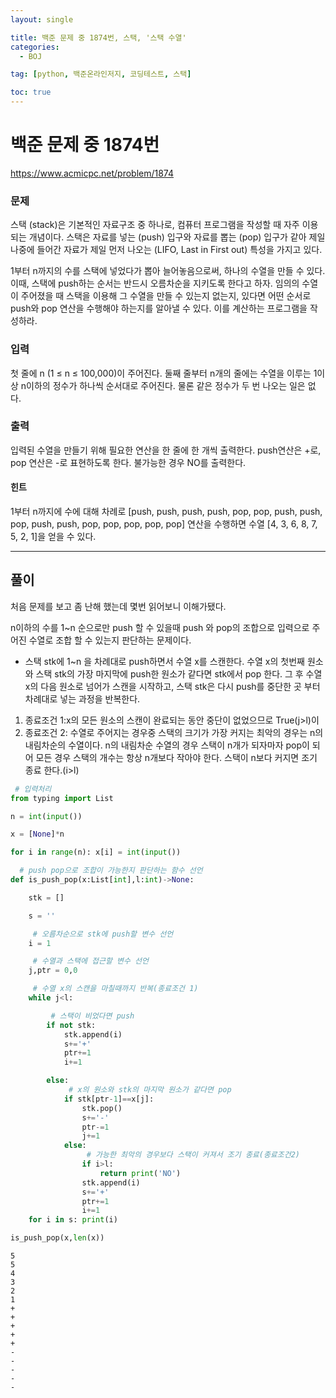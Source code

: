```yaml
---
layout: single

title: 백준 문제 중 1874번, 스택, '스택 수열'
categories:
  - BOJ

tag: [python, 백준온라인저지, 코딩테스트, 스택]

toc: true
---
```


# 백준 문제 중 1874번
https://www.acmicpc.net/problem/1874

### 문제

스택 (stack)은 기본적인 자료구조 중 하나로, 컴퓨터 프로그램을 작성할 때 자주 이용되는 개념이다. 스택은 자료를 넣는 (push) 입구와 자료를 뽑는 (pop) 입구가 같아 제일 나중에 들어간 자료가 제일 먼저 나오는 (LIFO, Last in First out) 특성을 가지고 있다.

1부터 n까지의 수를 스택에 넣었다가 뽑아 늘어놓음으로써, 하나의 수열을 만들 수 있다. 이때, 스택에 push하는 순서는 반드시 오름차순을 지키도록 한다고 하자. 임의의 수열이 주어졌을 때 스택을 이용해 그 수열을 만들 수 있는지 없는지, 있다면 어떤 순서로 push와 pop 연산을 수행해야 하는지를 알아낼 수 있다. 이를 계산하는 프로그램을 작성하라.

### 입력

첫 줄에 n (1 ≤ n ≤ 100,000)이 주어진다. 둘째 줄부터 n개의 줄에는 수열을 이루는 1이상 n이하의 정수가 하나씩 순서대로 주어진다. 물론 같은 정수가 두 번 나오는 일은 없다.

### 출력

입력된 수열을 만들기 위해 필요한 연산을 한 줄에 한 개씩 출력한다. push연산은 +로, pop 연산은 -로 표현하도록 한다. 불가능한 경우 NO를 출력한다.

#### 힌트

1부터 n까지에 수에 대해 차례로 [push, push, push, push, pop, pop, push, push, pop, push, push, pop, pop, pop, pop, pop] 연산을 수행하면 수열 [4, 3, 6, 8, 7, 5, 2, 1]을 얻을 수 있다.

---

## 풀이

처음 문제를 보고 좀 난해 했는데 몇번 읽어보니 이해가됐다.

n이하의 수를 1~n 순으로만 push 할 수 있을때 push 와 pop의 조합으로 입력으로 주어진 수열로 조합 할 수 있는지 판단하는 문제이다.

+ 스택 stk에 1~n 을 차례대로 push하면서 수열 x를 스캔한다. 수열 x의 첫번째 원소와 스택 stk의 가장 마지막에 push한 원소가 같다면 stk에서 pop 한다. 그 후 수열 x의 다음 원소로 넘어가 스캔을 시작하고, 스택 stk은 다시 push를 중단한 곳 부터 차례대로 넣는 과정을 반복한다.

1. 종료조건 1:x의 모든 원소의 스캔이 완료되는 동안 중단이 없었으므로 True(j>l)이  
2. 종료조건 2: 수열로 주어지는 경우중 스택의 크기가 가장 커지는 최악의 경우는 n의 내림차순의 수열이다. n의 내림차순 수열의 경우 스택이 n개가 되자마자 pop이 되어 모든 경우 스택의 개수는 항상 n개보다 작아야 한다. 스택이 n보다 커지면 조기 종료 한다.(i>l)


```python
 # 입력처리
from typing import List

n = int(input())

x = [None]*n

for i in range(n): x[i] = int(input())

  # push pop으로 조합이 가능한지 판단하는 함수 선언
def is_push_pop(x:List[int],l:int)->None:

    stk = []

    s = ''

     # 오름차순으로 stk에 push할 변수 선언
    i = 1

     # 수열과 스택에 접근할 변수 선언
    j,ptr = 0,0

     # 수열 x의 스캔을 마칠때까지 반복(종료조건 1)
    while j<l:

         # 스택이 비었다면 push
        if not stk:
            stk.append(i)
            s+='+'
            ptr+=1
            i+=1

        else:
             # x의 원소와 stk의 마지막 원소가 같다면 pop
            if stk[ptr-1]==x[j]:
                stk.pop()
                s+='-'
                ptr-=1
                j+=1
            else:
                 # 가능한 최악의 경우보다 스택이 커져서 조기 종료(종료조건2)
                if i>l:
                    return print('NO')
                stk.append(i)
                s+='+'
                ptr+=1
                i+=1
    for i in s: print(i)

is_push_pop(x,len(x))
```

    5
    5
    4
    3
    2
    1
    +
    +
    +
    +
    +
    -
    -
    -
    -
    -

